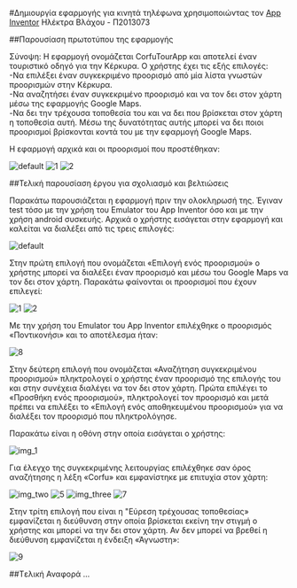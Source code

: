 #Δημιουργία εφαρμογής για κινητά τηλέφωνα χρησιμοποιώντας τον [App Inventor](https://www.dropbox.com/s/iymof7sxp3ldj1k/App%20inventor2.docx?dl=0)
Ηλέκτρα Βλάχου - Π2013073

##Παρουσίαση πρωτοτύπου της εφαρμογής

Σύνοψη: Η εφαρμογή ονομάζεται CorfuTourApp και αποτελεί έναν τουριστικό οδηγό για την Κέρκυρα. Ο χρήστης έχει τις εξής επιλογές:                             
-Να επιλέξει έναν συγκεκριμένο προορισμό από μία λίστα γνωστών προορισμών στην Κέρκυρα.  
-Να αναζητήσει έναν συγκεκριμένο προορισμό και να τον δει στον χάρτη μέσω της εφαρμογής Google Maps.      
-Να δει την τρέχουσα τοποθεσία του και να δει που βρίσκεται στον χάρτη η τοποθεσία αυτή. Μέσω της δυνατότητας αυτής μπορεί να δει ποιοι προορισμοί βρίσκονται κοντά του με την εφαρμογή Google Maps.

Η εφαρμογή αρχικά και οι προορισμοί που προστέθηκαν:

![default](https://cloud.githubusercontent.com/assets/17161099/15098679/503224b6-154b-11e6-88b7-59f6a19ba405.JPG) ![1](https://cloud.githubusercontent.com/assets/17161099/15098680/50348274-154b-11e6-87c1-c9b37e680061.JPG) ![2](https://cloud.githubusercontent.com/assets/17161099/15098681/5036cf84-154b-11e6-8b74-557ef2c619f6.JPG)

##Τελική παρουσίαση έργου για σχολιασμό και βελτιώσεις

Παρακάτω παρουσιάζεται η εφαρμογή πριν την ολοκληρωσή της. Έγιναν test τόσο με την χρήση του Emulator του App Inventor όσο και με την χρήση android συσκευής. Αρχικά ο χρήστης εισάγεται στην εφαρμογή και καλείται να διαλέξει από τις τρεις επιλογές:

![default](https://cloud.githubusercontent.com/assets/17161099/15098679/503224b6-154b-11e6-88b7-59f6a19ba405.JPG)

Στην πρώτη επιλογή που ονομάζεται «Επιλογή ενός προορισμού» ο χρήστης μπορεί να διαλέξει έναν προορισμό και μέσω του Google Maps να τον δει στον χάρτη. Παρακάτω φαίνονται οι προορισμοί που έχουν επιλεγεί:

![1](https://cloud.githubusercontent.com/assets/17161099/15098680/50348274-154b-11e6-87c1-c9b37e680061.JPG) ![2](https://cloud.githubusercontent.com/assets/17161099/15098681/5036cf84-154b-11e6-8b74-557ef2c619f6.JPG)

Με την χρήση του Emulator του Αpp Inventor επιλέχθηκε ο προορισμός «Ποντικονήσι» και το αποτέλεσμα ήταν:

![8](https://cloud.githubusercontent.com/assets/17161099/15098931/00245eba-1552-11e6-86d0-37be1d329961.JPG)

Στην δεύτερη επιλογή που ονομάζεται «Αναζήτηση συγκεκριμένου προορισμού» πληκτρολογεί ο χρήστης έναν προορισμό της επιλογής του και στην συνέχεια διαλέγει να τον δει στον χάρτη. Πρώτα επιλέγει το «Προσθήκη ενός προορισμού», πληκτρολογεί τον προορισμό και μετά πρέπει να επιλέξει το «Επιλoγή ενός αποθηκευμένου προορισμού» για να διαλέξει τον προορισμό που πληκτρολόγησε. 

Παρακάτω είναι η οθόνη στην οποία εισάγεται ο χρήστης:

![img_1](https://cloud.githubusercontent.com/assets/17161099/15100329/6a620d98-1577-11e6-93d4-a0b488b44b86.JPG)

Για έλεγχο της συγκεκριμένης λειτουργίας επιλέχθηκε σαν όρος αναζήτησης η λέξη «Corfu» και εμφανίστηκε με επιτυχία στον χάρτη:

![img_two](https://cloud.githubusercontent.com/assets/17161099/15100332/6d61b35e-1577-11e6-80b6-692d7fb9c397.JPG)
![5](https://cloud.githubusercontent.com/assets/17161099/15099038/627c0d9a-1554-11e6-9d8c-ffed269a020f.JPG)
![img_three](https://cloud.githubusercontent.com/assets/17161099/15100379/9c3abd28-1578-11e6-9e48-6dc02b3086f6.JPG)
![7](https://cloud.githubusercontent.com/assets/17161099/15099534/718bdeda-1560-11e6-8430-85ca8cffeac7.JPG)

Στην τρίτη επιλογή που είναι η "Εύρεση τρέχουσας τοποθεσίας» εμφανίζεται η διεύθυνση στην οποία βρίσκεται εκείνη την στιγμή ο χρήστης και μπορεί να την δει στον χάρτη. Αν δεν μπορεί να βρεθεί η διεύθυνση εμφανίζεται η ένδειξη «Άγνωστη»:

![9](https://cloud.githubusercontent.com/assets/17161099/15099050/a8bde256-1554-11e6-8bb3-3d1971a82dfd.JPG)

##Tελική Αναφορά
...

